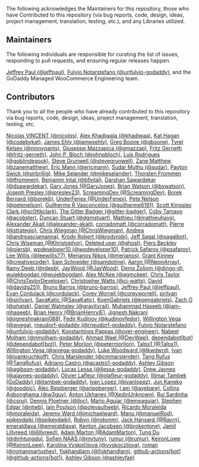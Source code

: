 The following acknowledges the Maintainers for this repository, those who have Contributed to this repository (via bug reports, code, design, ideas, project management, translation, testing, etc.), and any Libraries utilized.

## Maintainers

The following individuals are responsible for curating the list of issues, responding to pull requests, and ensuring regular releases happen.

[Jeffrey Paul (@jeffpaul)](https://github.com/jeffpaul), [Fulvio Notarstefano (@unfulvio-godaddy)](https://github.com/unfulvio-godaddy), and the GoDaddy Managed WooCommerce Engineering team.

## Contributors

Thank you to all the people who have already contributed to this repository via bug reports, code, design, ideas, project management, translation, testing, etc.

[Nicolas VINCENT (@nicolqs)](https://github.com/nicolqs), [Alex Khadiwala (@khadiwaa)](https://github.com/khadiwaa), [Kat Hagan (@codebykat)](https://github.com/codebykat), [James Ehly (@jamesehly)](https://github.com/jamesehly), [Greg Boone (@gboone)](https://github.com/gboone), [Tyrel Kelsey (@ninnypants)](https://github.com/ninnypants), [Giuseppe Mazzapica (@gmazzap)](https://github.com/gmazzap), [Fritz Gerneth (@fritz-gerneth)](https://github.com/fritz-gerneth), [John P. Bloch (@johnpbloch)](https://github.com/johnpbloch), [Luís Rodrigues (@goblindegook)](https://github.com/goblindegook), [Steve Grunwell (@stevegrunwell)](https://github.com/stevegrunwell), [Zane Matthew (@zanematthew)](https://github.com/zanematthew), [Eric Mann (@ericmann)](https://github.com/ericmann), [Sudar Muthu (@sudar)](https://github.com/sudar), [Payton Swick (@sirbrillig)](https://github.com/sirbrillig), [Mike Selander (@mikeselander)](https://github.com/mikeselander), [Thorsten Frommen (@tfrommen)](https://github.com/tfrommen), [Benjamin Intal (@bfintal)](https://github.com/bfintal), [Darshan Sawardekar (@dsawardekar)](https://github.com/dsawardekar), [Gary Jones (@GaryJones)](https://github.com/GaryJones), [Brian Watson (@bswatson)](https://github.com/bswatson), [Joseph Presley (@jpresley23)](https://github.com/jpresley23), [ScreamingDev (@ScreamingDev)](https://github.com/ScreamingDev), [Borek Bernard (@borekb)](https://github.com/borekb), [UnderFenex (@UnderFenex)](https://github.com/UnderFenex), [Pete Nelson (@petenelson)](https://github.com/petenelson), [Guilherme R Vasconcelos (@guilherme6191)](https://github.com/guilherme6191), [Scott Kingsley Clark (@sc0ttkclark)](https://github.com/sc0ttkclark), [The Gitter Badger (@gitter-badger)](https://github.com/gitter-badger), [Coby Tamayo (@acobster)](https://github.com/acobster), [Duncan Stuart (@dgmstuart)](https://github.com/dgmstuart), [Mathieu (@mathieuhays)](https://github.com/mathieuhays), [Alexander Akait (@alexander-akait)](https://github.com/alexander-akait), [corradomatt (@corradomatt)](https://github.com/corradomatt), [Pierre (@strategio)](https://github.com/strategio), [Chris Wiegman (@ChrisWiegman)](https://github.com/ChrisWiegman), [Andrea (@andreasciamanna)](https://github.com/andreasciamanna), [Krody Robert (@krodyrobi)](https://github.com/krodyrobi), [Jeff Sagal (@sagalbot)](https://github.com/sagalbot), [Chris Wiseman (@Khristophor)](https://github.com/Khristophor), [Deleted user (@ghost)](https://github.com/ghost), [Piers Beckley (@piersb)](https://github.com/piersb), [wpdeveloper10 (@wpdeveloper10)](https://github.com/wpdeveloper10), [Patrick Safarov (@psafarov)](https://github.com/psafarov), [Lee Willis (@leewillis77)](https://github.com/leewillis77), [Merianos Nikos (@merianos)](https://github.com/merianos), [Grant Kinney (@creativecoder)](https://github.com/creativecoder), [Sam Schneider (@samdotme)](https://github.com/samdotme), [Aaron (@NeonArray)](https://github.com/NeonArray), [Ramy Deeb (@rdeeb)](https://github.com/rdeeb), [JayWood (@JayWood)](https://github.com/JayWood), [Denis Žoljom (@dingo-d)](https://github.com/dingo-d), [wujekbogdan (@wujekbogdan)](https://github.com/wujekbogdan), [Alex McKee (@agmckee)](https://github.com/agmckee), [Chris Taylor (@ChrisTaylorDeveloper)](https://github.com/ChrisTaylorDeveloper), [Christopher Watts (@cj-watts)](https://github.com/cj-watts), [David (@davidg251)](https://github.com/davidg251), [Bruno Barros (@bruno-barros)](https://github.com/bruno-barros), [Jeffrey Paul (@jeffpaul)](https://github.com/jeffpaul), [Evan Cordulack (@cordulack)](https://github.com/cordulack), [Corey Worrell (@coreyworrell)](https://github.com/coreyworrell), [sirilyan (@sirilyan)](https://github.com/sirilyan), [SavaKatic (@SavaKatic)](https://github.com/SavaKatic), [KoenGabriels (@koengabriels)](https://github.com/koengabriels), [Zach O (@phatsk)](https://github.com/phatsk), [Daniel Walmsley (@gravityrail)](https://github.com/gravityrail), [Muhammad Haseeb (@iam-mhaseeb)](https://github.com/iam-mhaseeb), [Brian Henry (@BrianHenryIE)](https://github.com/BrianHenryIE), [Jignesh Nakrani (@jigneshnakrani088)](https://github.com/jigneshnakrani088), [Fedir Kudinov (@kudinovfedor)](https://github.com/kudinovfedor), [Willington Vega (@wvega)](https://github.com/wvega), [rneudorf-godaddy (@rneudorf-godaddy)](https://github.com/rneudorf-godaddy), [Fulvio Notarstefano (@unfulvio-godaddy)](https://github.com/unfulvio-godaddy), [Konstantinos Pappas (@over-engineer)](https://github.com/over-engineer), [Nabeel Molham (@nmolham-godaddy)](https://github.com/nmolham-godaddy), [Ahmad Wael (@DevWael)](https://github.com/DevWael), [dependabot[bot] (@dependabot[bot])](https://github.com/dependabot[bot]), [Peter Morlion (@petermorlion)](https://github.com/petermorlion), [Talpx1 (@Talpx1)](https://github.com/Talpx1), [Willington Vega (@wvega-godaddy)](https://github.com/wvega-godaddy), [Luke Woodward (@lkwdwrd)](https://github.com/lkwdwrd), [Ivan (@ivankruchkoff)](https://github.com/ivankruchkoff), [Chris Marslender (@cmmarslender)](https://github.com/cmmarslender), [Tang Rufus (@TangRufus)](https://github.com/TangRufus), [Adriano Castro (@acastro1-godaddy)](https://github.com/acastro1-godaddy), [Ashley Gibson (@agibson-godaddy)](https://github.com/agibson-godaddy), [Lucas Lessa (@llessa-godaddy)](https://github.com/llessa-godaddy), [Drew Jaynes (@ajaynes-godaddy)](https://github.com/ajaynes-godaddy), [Olivier Lafleur (@olafleur-godaddy)](https://github.com/olafleur-godaddy), [Illimar Tambek (GoDaddy) (@itambek-godaddy)](https://github.com/itambek-godaddy), [Ivan Lopez (@ivanlopez)](https://github.com/ivanlopez), [Jun Kaneko (@goodpic)](https://github.com/goodpic), [Alec Rippberger (@arippberger)](https://github.com/arippberger), [I am (@ayebare)](https://github.com/ayebare), [Collins Agbonghama (@w3guy)](https://github.com/w3guy), [Anton Ukhanev (@XedinUnknown)](https://github.com/XedinUnknown), [Rui Sardinha (@csrui)](https://github.com/csrui), [Dennis Ploetner (@lloc)](https://github.com/lloc), [Mario Aguiar (@emeaguiar)](https://github.com/emeaguiar), [Stephen Edgar (@ntwb)](https://github.com/ntwb), [Iain Poulson (@polevaultweb)](https://github.com/polevaultweb), [Ricardo Moraleida (@moraleida)](https://github.com/moraleida), [Jeremy Ward (@jmichaelward)](https://github.com/jmichaelward), [Manu (@manuelRod)](https://github.com/manuelRod), [spikeydaiki (@spikeydaiki)](https://github.com/spikeydaiki), [Robyn (@robynm)](https://github.com/robynm), [Jack Hansard (@Rayrn)](https://github.com/Rayrn), [emeraldjava (@emeraldjava)](https://github.com/emeraldjava), [Kenton Jacobsen (@brokentone)](https://github.com/brokentone), [Jamil Lillyreed (@jlillyreed)](https://github.com/jlillyreed), [Adam Marton (@AdamMarton)](https://github.com/AdamMarton), [Tung Du (@dinhtungdu)](https://github.com/dinhtungdu), [Sofien NAAS (@mytuny)](https://github.com/mytuny), [rumur (@rumur)](https://github.com/rumur), [KeironLowe (@KeironLowe)](https://github.com/KeironLowe), [Karolína Vyskočilová (@vyskoczilova)](https://github.com/vyskoczilova), [roman (@romanmartushev)](https://github.com/romanmartushev), [fiskhandlarn (@fiskhandlarn)](https://github.com/fiskhandlarn), [github-actions[bot] (@github-actions[bot])](https://github.com/github-actions[bot]), [Ashley Gibson (@ashleyfae)](https://github.com/ashleyfae)
